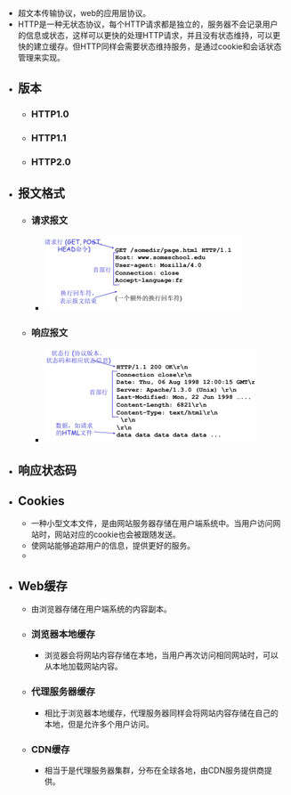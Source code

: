 - 超文本传输协议，web的应用层协议。
- HTTP是一种无状态协议，每个HTTP请求都是独立的，服务器不会记录用户的信息或状态，这样可以更快的处理HTTP请求，并且没有状态维持，可以更快的建立缓存。但HTTP同样会需要状态维持服务，是通过cookie和会话状态管理来实现。
- ## 版本
	- ### HTTP1.0
	- ### HTTP1.1
	- ### HTTP2.0
- ## 报文格式
	- ### 请求报文
		- ![计网_http1.png](../assets/计网_http1_1672753418456_0.png)
	- ### 响应报文
		- ![计网_http2.png](../assets/计网_http2_1672753482646_0.png)
- ## 响应状态码
- ## Cookies
	- 一种小型文本文件，是由网站服务器存储在用户端系统中。当用户访问网站时，网站对应的cookie也会被跟随发送。
	- 使网站能够追踪用户的信息，提供更好的服务。
	-
- ## Web缓存
	- 由浏览器存储在用户端系统的内容副本。
	- ### 浏览器本地缓存
		- 浏览器会将网站内容存储在本地，当用户再次访问相同网站时，可以从本地加载网站内容。
	- ### 代理服务器缓存
		- 相比于浏览器本地缓存，代理服务器同样会将网站内容存储在自己的本地，但是允许多个用户访问。
	- ### CDN缓存
		- 相当于是代理服务器集群，分布在全球各地，由CDN服务提供商提供。